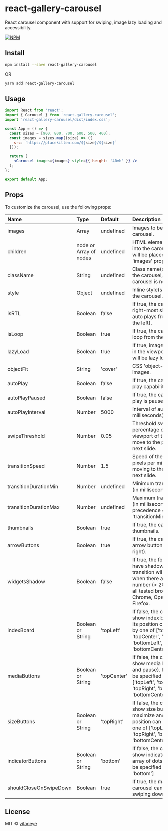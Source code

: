 # react-gallery-carousel

React carousel component with support for swiping, image lazy loading and accessibility.

[![NPM](https://img.shields.io/npm/v/react-gallery-carousel.svg)](https://www.npmjs.com/package/react-gallery-carousel)

## Install

```bash
npm install --save react-gallery-carousel
```
OR
```bash
yarn add react-gallery-carousel
```

## Usage

```jsx
import React from 'react';
import { Carousel } from 'react-gallery-carousel';
import 'react-gallery-carousel/dist/index.css';

const App = () => {
  const sizes = [900, 800, 700, 600, 500, 400];
  const images = sizes.map((size) => ({
    src: `https://placekitten.com/${size}/${size}`
  }));

  return (
    <Carousel images={images} style={{ height: '40vh' }} />
  );
};

export default App;

```

## Props

To customize the carousel, use the following props:

|Name                  |Type                  |Default    |Description|
|:---------------------|:---------------------|:----------|:----------|
|images                |Array                 |undefined  |Images to be placed in the carousel.|
|children              |node or Array of nodes|undefined  |HTML element(s) to be placed into the carousel, but it (they) will be placed only if the 'images' prop is not present.|
|className             |String                |undefined  |Class name(s) to be placed on the carousel, when the carousel is not maximized.|
|style                 |Object                |undefined  |Inline style(s) to be placed on the carousel.|
|isRTL                 |Boolean               |false      |If true, the carousel shows the right-most slide first (and auto plays from the right to the left).|
|isLoop                |Boolean               |true       |If true, the carousel form a loop from the ribbon of slides.|
|lazyLoad              |Boolean               |true       |If true, images that are not yet in the viewport of the carousel will be lazy loaded.|
|objectFit             |String                |'cover'    |CSS 'object-fit' style of the images.|
|autoPlay              |Boolean               |false      |If true, the carousel has auto play capability.|
|autoPlayPaused        |Boolean               |false      |If true, the carousel's auto play is paused at start.|
|autoPlayInterval      |Number                |5000       |Interval of auto play (in milliseconds).|
|swipeThreshold        |Number                |0.05       |Threshold swipe distance (in percentage of the width of the viewport of the carousel) to move to the previous or the next slide.|
|transitionSpeed       |Number                |1.5        |Speed of the transition (in pixels per milliseconds) in moving to the previous or the next slide.|
|transitionDurationMin |Number                |undefined  |Minimum transition duration (in milliseconds).|
|transitionDurationMax |Number                |undefined  |Maximum transition duration (in milliseconds). It has precedence over 'transitionMin'.|
|thumbnails            |Boolean               |true       |If true, the carousel shows thumbnails.|
|arrowButtons          |Boolean               |true       |If true, the carousel shows arrow buttons (i.e. left and right).|
|widgetsShadow         |Boolean               |false      |If true, the following widgets have shadows. If true, the transition will drop frames when there are a large number (> 20) of images on all tested browsers (Safari, Chrome, Opera, Edge), except Firefox.|
|indexBoard            |Boolean or String     |'topLeft'  |If false, the carousel does not show index board (e.g. 8/10). Its position can be specified by one of ['topLeft', 'topCenter', 'topRight', 'bottomLeft', 'bottomCenter','bottomRight'].|
|mediaButtons          |Boolean or String     |'topCenter'|If false, the carousel does not show media buttons (i.e. play and pause). Its position can be specified by one of ['topLeft', 'topCenter', 'topRight', 'bottomLeft', 'bottomCenter','bottomRight'].|
|sizeButtons           |Boolean or String     |'topRight' |If false, the carousel does not show size buttons (i.e. maximize and minimize). Its position can be specified by one of ['topLeft', 'topCenter', 'topRight', 'bottomLeft', 'bottomCenter','bottomRight'].|
|indicatorButtons      |Boolean or String     |'bottom'   |If false, the carousel does not show indicator buttons (i.e. array of dots). Its position can be specified by one of ['top', 'bottom']|
|shouldCloseOnSwipeDown|Boolean               |true       |If true, the maximized carousel can be closed by swiping down.|
## License

MIT © [yifaneye](https://github.com/yifaneye/react-gallery-carousel)
